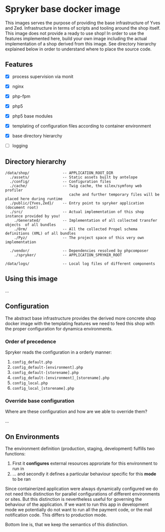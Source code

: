 # Spryker base docker image 

This images serves the purpose of providing the base infrastructure of Yves and
Zed. Infrastructure in terms of scripts and tooling around the shop itself.
This image does not provide a ready to use shop! In order to use the features
implemented here, build your own image including the actual implementation of a
shop derived from this image. See directory hierarchy explained below in order
to understand where to place the source code. 

## Features

* [x] process supervision via monit
* [x] nginx
* [x] php-fpm 
* [x] php5
* [x] php5 base modules 
* [x] templating of configuration files according to container environment 
* [x] base directory hierarchy 
* [ ] logging 


## Directory hierarchy

    /data/shop/               -- APPLICATION_ROOT_DIR
      ./assets/               -- Static assets built by antelope
      ./config/               -- Configuration files
      ./cache/                -- Twig cache, the silex/symfony web profiler
                                 cache and further temporary files will be placed here during runtime
      ./public/{Yves,Zed}/    -- Entry point to spryker application (document root)
      ./src/                  -- Actual implementation of this shop instance provided by you!
        ./Generated/          -- Implementation of all collected transfer objects  of all bundles
        ./Orm/                -- All the collected Propel schema definitions (XML) of all bundles
        ./Pyz/                -- The project space of this very own implementation

      ./vendor/               -- Dependencies resolved by phpcomposer
        ./spryker/            -- APPLICATION_SPRYKER_ROOT

    /data/logs/               -- Local log files of different components

## Using this image 

... 

## Configuration 

The abstract base infrastructure provides the derived more concrete shop docker
image with the templating features we need to feed this shop with the proper
configuration for dynamica environments. 

### Order of precedence

Spryker reads the configuration in a orderly manner: 

1. `config_default.php`
1. `config_default-[environment].php`
1. `config_default-[storename].php`
1. `config_default-[environment]_[storename].php`
1. `config_local.php`
1. `config_local_[storename].php`

### Override base configuration

Where are these configuration and how are we able to override them?

...

## On Environments

The environment definition (production, staging, development) fulfills two functions:

1. First it **configures** external resources approriate for this environment to run in
2. ... and secondly it defines a particular behaviour specific for this **mode** to be ran 

Since containerized application were always dynamically configured we do not
need this distinction for parallel configurations of different environments or
sites. But this distinction is nevertheless useful for governing the behaviour
of the application. If we want to run this app in development mode we
potentially do not want to run all the payment code, or the mail notification
code. This differs to production mode. 

Bottom line is, that we keep the semantics of this distinction. 
